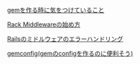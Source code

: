 [gemを作る時に気をつけていること](https://sue445.hatenablog.com/entry/2015/05/07/003905)

[Rack Middlewareの始め方](https://www.techscore.com/blog/2014/12/11/rackmiddleware%E3%81%AE%E5%A7%8B%E3%82%81%E6%96%B9/)

[Railsのミドルウェアのエラーハンドリング](https://blog.freedom-man.com/rails-middleware-errorhandling)

[gemconfig(gemのconfigを作るのに便利そう)](https://github.com/manuelmeurer/gem_config)

